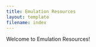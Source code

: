 ```yaml
---
title: Emulation Resources
layout: template
filename: index
--- 
```


Welcome to Emulation Resources!
